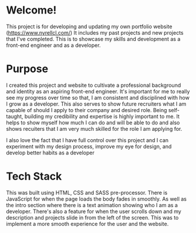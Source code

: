 # Welcome!

This project is for developing and updating my own portfolio website (https://www.nyrellcl.com/)
It includes my past projects and new projects that I've completed. This is to showcase my skills and development as a front-end engineer and as a developer. 

# Purpose
I created this project and website to cultivate a professional background and identity as an aspiring front-end engineer. It's important for me to really see my progress over time so that, I am consistent and disciplined with how I grow as a developer. This also serves to show future recruiters what I am capable of should I apply to their company and desired role. Being self-taught, building my credibility and expertise is highly important to me. It helps to show myself how much I can do and will be able to do and also shows recuiters that I am very much skilled for the role I am applying for.

I also love the fact that I have full control over this project and I can experiment with my design process, improve my eye for design, and develop better habits as a developer

# Tech Stack

This was built using HTML, CSS and SASS pre-processor. There is JavaScript for when the page loads the body fades in smoothly. As well as the intro section where there is a text animation showing who I am as a developer. There's also a feature for when the user scrolls down and my description and projects slide in from the left of the screen. This was to implement a more smooth experience for the user and the website. 
